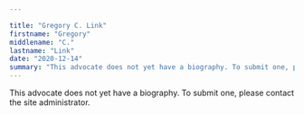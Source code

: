 ```yaml
---

title: "Gregory C. Link"
firstname: "Gregory"
middlename: "C."
lastname: "Link"
date: "2020-12-14"
summary: "This advocate does not yet have a biography. To submit one, please contact the site administrator."
---
```

This advocate does not yet have a biography. To submit one, please contact the site administrator.

